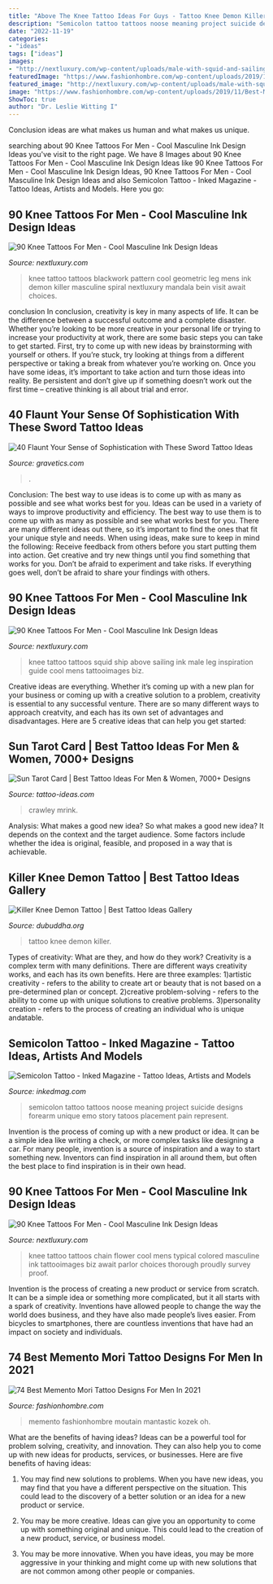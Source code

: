 ```yaml
---
title: "Above The Knee Tattoo Ideas For Guys - Tattoo Knee Demon Killer"
description: "Semicolon tattoo tattoos noose meaning project suicide designs forearm unique emo story tatoos placement pain represent"
date: "2022-11-19"
categories:
- "ideas"
tags: ["ideas"]
images:
- "http://nextluxury.com/wp-content/uploads/male-with-squid-and-sailing-ship-knee-tattoo.jpg"
featuredImage: "https://www.fashionhombre.com/wp-content/uploads/2019/11/Best-Memento-Mori-Tattoo-Designs-For-Men-22-1.jpg"
featured_image: "http://nextluxury.com/wp-content/uploads/male-with-squid-and-sailing-ship-knee-tattoo.jpg"
image: "https://www.fashionhombre.com/wp-content/uploads/2019/11/Best-Memento-Mori-Tattoo-Designs-For-Men-22-1.jpg"
ShowToc: true
author: "Dr. Leslie Witting I"
---
```



Conclusion
ideas are what makes us human and what makes us unique.

	

		
searching about 90 Knee Tattoos For Men - Cool Masculine Ink Design Ideas you've visit to the right page. We have 8 Images about 90 Knee Tattoos For Men - Cool Masculine Ink Design Ideas like 90 Knee Tattoos For Men - Cool Masculine Ink Design Ideas, 90 Knee Tattoos For Men - Cool Masculine Ink Design Ideas and also Semicolon Tattoo - Inked Magazine - Tattoo Ideas, Artists and Models. Here you go:
		
    
## 90 Knee Tattoos For Men - Cool Masculine Ink Design Ideas

<img loading=lazy src="http://nextluxury.com/wp-content/uploads/guys-pattern-geometric-knee-tattoo-ideas.jpg" onerror="this.onerror=null;this.src='https://tse4.mm.bing.net/th?id=OIP.EvvmotLMPqM5nNeO3rnpYQHaHa&amp;pid=15.1';" alt="90 Knee Tattoos For Men - Cool Masculine Ink Design Ideas">

_Source: nextluxury.com_

>knee tattoo tattoos blackwork pattern cool geometric leg mens ink demon killer masculine spiral nextluxury mandala bein visit await choices. 

	

conclusion
In conclusion, creativity is key in many aspects of life. It can be the difference between a successful outcome and a complete disaster. Whether you’re looking to be more creative in your personal life or trying to increase your productivity at work, there are some basic steps you can take to get started.
First, try to come up with new ideas by brainstorming with yourself or others. If you’re stuck, try looking at things from a different perspective or taking a break from whatever you’re working on. Once you have some ideas, it’s important to take action and turn those ideas into reality. Be persistent and don’t give up if something doesn’t work out the first time – creative thinking is all about trial and error.

    
## 40 Flaunt Your Sense Of Sophistication With These Sword Tattoo Ideas

<img loading=lazy src="https://www.gravetics.com/wp-content/uploads/2017/04/tattoo-swordtattoo-goodthingstattooco-blackinkonly-shintattoo-kneetattoo-juniortattooartist.jpg" onerror="this.onerror=null;this.src='https://tse1.mm.bing.net/th?id=OIP.q6k_F-eC9QGIeTOKq-o0AgHaI4&amp;pid=15.1';" alt="40 Flaunt Your Sense of Sophistication with These Sword Tattoo Ideas">

_Source: gravetics.com_

>. 

	

Conclusion: The best way to use ideas is to come up with as many as possible and see what works best for you.
Ideas can be used in a variety of ways to improve productivity and efficiency. The best way to use them is to come up with as many as possible and see what works best for you. There are many different ideas out there, so it’s important to find the ones that fit your unique style and needs. When using ideas, make sure to keep in mind the following: Receive feedback from others before you start putting them into action. Get creative and try new things until you find something that works for you. Don’t be afraid to experiment and take risks. If everything goes well, don’t be afraid to share your findings with others.

    
## 90 Knee Tattoos For Men - Cool Masculine Ink Design Ideas

<img loading=lazy src="http://nextluxury.com/wp-content/uploads/male-with-squid-and-sailing-ship-knee-tattoo.jpg" onerror="this.onerror=null;this.src='https://tse4.mm.bing.net/th?id=OIP.X991QZ0gx18F7tBggq5HGwHaHa&amp;pid=15.1';" alt="90 Knee Tattoos For Men - Cool Masculine Ink Design Ideas">

_Source: nextluxury.com_

>knee tattoo tattoos squid ship above sailing ink male leg inspiration guide cool mens tattooimages biz. 

	

Creative ideas are everything. Whether it’s coming up with a new plan for your business or coming up with a creative solution to a problem, creativity is essential to any successful venture. There are so many different ways to approach creatvity, and each has its own set of advantages and disadvantages. Here are 5 creative ideas that can help you get started: 

    
## Sun Tarot Card | Best Tattoo Ideas For Men &amp; Women, 7000+ Designs

<img loading=lazy src="https://tattoo-ideas.com/wp-content/uploads/2020/05/Sun-768x768.jpg" onerror="this.onerror=null;this.src='https://tse2.mm.bing.net/th?id=OIP.ZflPRhyaKQn9VDj3k_VebgHaHa&amp;pid=15.1';" alt="Sun Tarot Card | Best Tattoo Ideas For Men &amp; Women, 7000+ Designs">

_Source: tattoo-ideas.com_

>crawley mrink. 

	

Analysis: What makes a good new idea?
So what makes a good new idea? It depends on the context and the target audience. Some factors include whether the idea is original, feasible, and proposed in a way that is achievable.

    
## Killer Knee Demon Tattoo | Best Tattoo Ideas Gallery

<img loading=lazy src="http://www.dubuddha.org/wp-content/uploads/2017/12/Killer-Knee-Demon-Tattoo-by-Ruddeluca-728x728.jpg" onerror="this.onerror=null;this.src='https://tse2.mm.bing.net/th?id=OIP.25eH5gKfl0IxQERs4V3R1AHaHa&amp;pid=15.1';" alt="Killer Knee Demon Tattoo | Best Tattoo Ideas Gallery">

_Source: dubuddha.org_

>tattoo knee demon killer. 

	

Types of creativity: What are they, and how do they work?
Creativity is a complex term with many definitions. There are different ways creativity works, and each has its own benefits. Here are three examples:
1)artistic creativity - refers to the ability to create art or beauty that is not based on a pre-determined plan or concept.
2)creative problem-solving - refers to the ability to come up with unique solutions to creative problems.
3)personality creation - refers to the process of creating an individual who is unique andatable.

    
## Semicolon Tattoo - Inked Magazine - Tattoo Ideas, Artists And Models

<img loading=lazy src="https://www.inkedmag.com/.image/t_share/MTU5MDMyNDU1NjA2NzczMzk3/semicolon_campbell.jpg" onerror="this.onerror=null;this.src='https://tse1.mm.bing.net/th?id=OIP.r9d3P8wAXDCQ9Uzc7oBk1gHaHa&amp;pid=15.1';" alt="Semicolon Tattoo - Inked Magazine - Tattoo Ideas, Artists and Models">

_Source: inkedmag.com_

>semicolon tattoo tattoos noose meaning project suicide designs forearm unique emo story tatoos placement pain represent. 

	

Invention is the process of coming up with a new product or idea. It can be a simple idea like writing a check, or more complex tasks like designing a car. For many people, invention is a source of inspiration and a way to start something new. Inventors can find inspiration in all around them, but often the best place to find inspiration is in their own head.

    
## 90 Knee Tattoos For Men - Cool Masculine Ink Design Ideas

<img loading=lazy src="http://nextluxury.com/wp-content/uploads/flower-with-chain-negative-space-knee-tattoos-for-men.jpg" onerror="this.onerror=null;this.src='https://tse4.mm.bing.net/th?id=OIP.0w_mo06YgS0YtcoYvnVIBAHaHN&amp;pid=15.1';" alt="90 Knee Tattoos For Men - Cool Masculine Ink Design Ideas">

_Source: nextluxury.com_

>knee tattoo tattoos chain flower cool mens typical colored masculine ink tattooimages biz await parlor choices thorough proudly survey proof. 

	

Invention is the process of creating a new product or service from scratch. It can be a simple idea or something more complicated, but it all starts with a spark of creativity. Inventions have allowed people to change the way the world does business, and they have also made people’s lives easier. From bicycles to smartphones, there are countless inventions that have had an impact on society and individuals.

    
## 74 Best Memento Mori Tattoo Designs For Men In 2021

<img loading=lazy src="https://www.fashionhombre.com/wp-content/uploads/2019/11/Best-Memento-Mori-Tattoo-Designs-For-Men-22-1.jpg" onerror="this.onerror=null;this.src='https://tse2.mm.bing.net/th?id=OIP.diM1E5b-IYO0N3JBThWPQgHaJ4&amp;pid=15.1';" alt="74 Best Memento Mori Tattoo Designs For Men In 2021">

_Source: fashionhombre.com_

>memento fashionhombre moutain mantastic kozek oh. 

	

What are the benefits of having ideas?
Ideas can be a powerful tool for problem solving, creativity, and innovation. They can also help you to come up with new ideas for products, services, or businesses. Here are five benefits of having ideas:
1. You may find new solutions to problems. When you have new ideas, you may find that you have a different perspective on the situation. This could lead to the discovery of a better solution or an idea for a new product or service.

2. You may be more creative. Ideas can give you an opportunity to come up with something original and unique. This could lead to the creation of a new product, service, or business model.

3. You may be more innovative. When you have ideas, you may be more aggressive in your thinking and might come up with new solutions that are not common among other people or companies.

